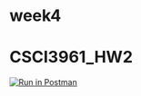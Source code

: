 # week4
# CSCI3961_HW2
[![Run in Postman](https://run.pstmn.io/button.svg)](https://app.getpostman.com/run-collection/220174e1aaa0628451ca)

